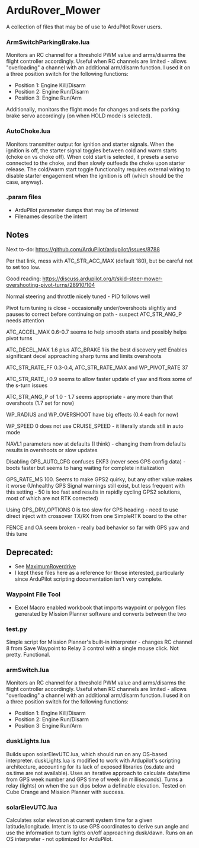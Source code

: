 # ArduRover_Mower

A collection of files that may be of use to ArduPilot Rover users.

### ArmSwitchParkingBrake.lua

Monitors an RC channel for a threshold PWM value and arms/disarms the flight controller accordingly.  Useful when RC channels are limited - allows "overloading" a channel with an additional arm/disarm function.  I used it on a three position switch for the following functions:
* Position 1: Engine Kill/Disarm
* Position 2: Engine Run/Disarm
* Position 3: Engine Run/Arm

Additionally, monitors the flight mode for changes and sets the parking brake servo accordingly (on when HOLD mode is selected).

### AutoChoke.lua

Monitors transmitter output for ignition and starter signals.  When the ignition is off, the starter signal toggles between cold and warm starts (choke on vs choke off).  When cold start is selected, it presets a servo connected to the choke, and then slowly outfeeds the choke upon starter release.  The cold/warm start toggle functionality requires external wiring to disable starter engagement when the ignition is off (which should be the case, anyway).

### .param files

* ArduPilot parameter dumps that may be of interest
* Filenames describe the intent

## Notes

Next to-do:
https://github.com/ArduPilot/ardupilot/issues/8788

Per that link, mess with ATC_STR_ACC_MAX (default 180), but be careful not to set too low.

Good reading:
https://discuss.ardupilot.org/t/skid-steer-mower-overshooting-pivot-turns/28910/104

Normal steering and throttle nicely tuned - PID follows well

Pivot turn tuning is close - occasionally under/overshoots slightly and pauses to correct before continuing on path - suspect ATC_STR_ANG_P needs attention

ATC_ACCEL_MAX 0.6-0.7 seems to help smooth starts and possibly helps pivot turns

ATC_DECEL_MAX 1.6 plus ATC_BRAKE 1 is the best discovery yet! Enables significant decel approaching sharp turns and limits overshoots

ATC_STR_RATE_FF 0.3-0.4, ATC_STR_RATE_MAX and WP_PIVOT_RATE 37

ATC_STR_RATE_I 0.9 seems to allow faster update of yaw and fixes some of the s-turn issues

ATC_STR_ANG_P of 1.0 - 1.7 seems appropriate - any more than that overshoots (1.7 set for now)

WP_RADIUS and WP_OVERSHOOT have big effects (0.4 each for now)

WP_SPEED 0 does not use CRUISE_SPEED - it literally stands still in auto mode

NAVL1 parameters now at defaults (I think) - changing them from defaults results in overshoots or slow updates

Disabling GPS_AUTO_CFG confuses EKF3 (never sees GPS config data) - boots faster but seems to hang waiting for complete initialization

GPS_RATE_MS 100.  Seems to make GPS2 quirky, but any other value makes it worse
(Unhealthy GPS Signal warnings still exist, but less frequent with this setting - 50 is too fast and results in rapidly cycling GPS2 solutions, most of which are not RTK corrected)

Using GPS_DRV_OPTIONS 0 is too slow for GPS heading - need to use direct inject with crossover TX/RX from one SimpleRTK board to the other

FENCE and OA seem broken - really bad behavior so far with GPS yaw and this tune

## Deprecated:

* See [MaximumRoverdrive](https://github.com/yuri-rage/MaximumRoverdrive)
* I kept these files here as a reference for those interested, particularly since ArduPilot scripting documentation isn't very complete.

### Waypoint File Tool

* Excel Macro enabled workbook that imports waypoint or polygon files generated by Mission Planner software and converts between the two

### test.py

Simple script for Mission Planner's built-in interpreter - changes RC channel 8 from Save Waypoint to Relay 3 control with a single mouse click.  Not pretty.  Functional.

### armSwitch.lua

Monitors an RC channel for a threshold PWM value and arms/disarms the flight controller accordingly.  Useful when RC channels are limited - allows "overloading" a channel with an additional arm/disarm function.  I used it on a three position switch for the following functions:
* Position 1: Engine Kill/Disarm
* Position 2: Engine Run/Disarm
* Position 3: Engine Run/Arm

### duskLights.lua

Builds upon solarElevUTC.lua, which should run on any OS-based interpreter.  duskLights.lua is modified to work with Ardupilot's scripting architecture, accounting for its lack of exposed libraries (os.date and os.time are not available).  Uses an iterative approach to calculate date/time from GPS week number and GPS time of week (in milliseconds).  Turns a relay (lights) on when the sun dips below a definable elevation.  Tested on Cube Orange and Mission Planner with success.

### solarElevUTC.lua

Calculates solar elevation at current system time for a given latitude/longitude.  Intent is to use GPS coordinates to derive sun angle and use the information to turn lights on/off approaching dusk/dawn.  Runs on an OS interpreter - not optimized for ArduPilot.

